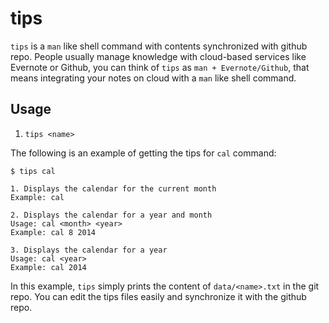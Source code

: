 tips
====

`tips` is a `man` like shell command with contents synchronized with github repo. People usually manage knowledge with cloud-based services like Evernote or Github, you can think of `tips` as `man + Evernote/Github`, that means integrating your notes on cloud  with a `man` like shell command. 

Usage
-----

1. `tips <name>`

The following is an example of getting the tips for `cal` command:

```
$ tips cal

1. Displays the calendar for the current month
Example: cal

2. Displays the calendar for a year and month
Usage: cal <month> <year>
Example: cal 8 2014

3. Displays the calendar for a year
Usage: cal <year>
Example: cal 2014
```

In this example, `tips` simply prints the content of `data/<name>.txt` in the git repo. You can edit the tips files easily and synchronize it with the github repo.
